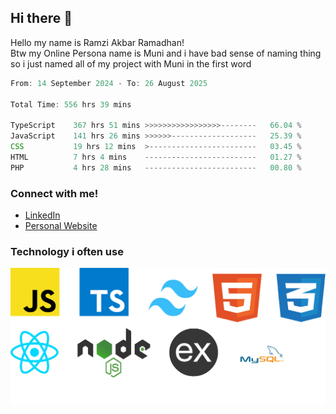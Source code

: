 ## Hi there 👋
Hello my name is Ramzi Akbar Ramadhan!\
Btw my Online Persona name is Muni and i have bad sense of naming thing so i just named all of my project with Muni in the first word
<!--START_SECTION:Muni-->

```Javascript
From: 14 September 2024 - To: 26 August 2025

Total Time: 556 hrs 39 mins

TypeScript    367 hrs 51 mins >>>>>>>>>>>>>>>>>--------   66.04 %
JavaScript    141 hrs 26 mins >>>>>>-------------------   25.39 %
CSS           19 hrs 12 mins  >------------------------   03.45 %
HTML          7 hrs 4 mins    -------------------------   01.27 %
PHP           4 hrs 28 mins   -------------------------   00.80 %
```

<!--END_SECTION:Muni-->
### Connect with me!
* [LinkedIn](https://www.linkedin.com/in/ramzi-akbar-ramadhan-b8b05a243/)
* [Personal Website](https://www.muniporto.my.id/)
### Technology i often use
![Technology List](assets/techlist.png)
